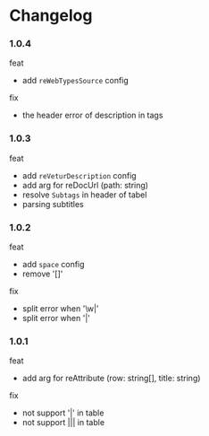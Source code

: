 # Changelog

### 1.0.4

feat

- add `reWebTypesSource` config

fix

- the header error of description in tags

### 1.0.3

feat

- add `reVeturDescription` config
- add arg for reDocUrl (path: string)
- resolve `Subtags` in header of tabel
- parsing subtitles

### 1.0.2

feat

- add `space` config
- remove '[]'

fix

- split error when '\w|'
- split error when '\|'

### 1.0.1

feat

- add arg for reAttribute (row: string[], title: string)

fix

- not support '\|' in table
- not support ||| in table
